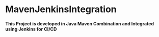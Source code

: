 # MavenJenkinsIntegration

#### This Project is developed in Java Maven Combination and Integrated using Jenkins for CI/CD